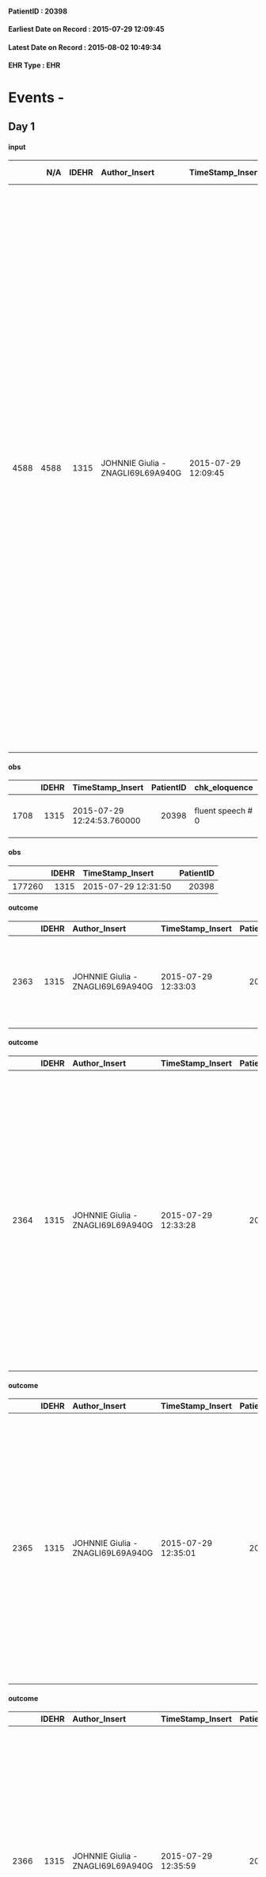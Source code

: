 
#### PatientID : 20398
#### Earliest Date on Record : 2015-07-29 12:09:45
#### Latest Date on Record : 2015-08-02 10:49:34
#### EHR Type : EHR

# Events - 

## Day 1

#### input
|      |    N/A |   IDEHR | Author_Insert                     | TimeStamp_Insert    | EHRType   |   PatientID |   IDDigitalSignDocument | persone_vicine   |   Unnamed: 0_y |   IDANAMNESI_MED |   Non_Rilevabile_y | Note_Non_Rilevabile_y   | diagnosis                                                                                                                                                                                                                                                                                                                                                                                                                                                                                                                                                                                                                                                                                                                                                                                                                                     |
|-----:|-------:|--------:|:----------------------------------|:--------------------|:----------|------------:|------------------------:|:-----------------|---------------:|-----------------:|-------------------:|:------------------------|:----------------------------------------------------------------------------------------------------------------------------------------------------------------------------------------------------------------------------------------------------------------------------------------------------------------------------------------------------------------------------------------------------------------------------------------------------------------------------------------------------------------------------------------------------------------------------------------------------------------------------------------------------------------------------------------------------------------------------------------------------------------------------------------------------------------------------------------------|
| 4588 |   4588 |    1315 | JOHNNIE Giulia - ZNAGLI69L69A940G | 2015-07-29 12:09:45 | EHR       |       20398 |                  110730 | N/A              |           1244 |             2524 |                  0 | NR                      | Pz suffering from breast carcinoma infiltrating dx retroareolar (01 / '13), mts (highlighted between dicembre'14 and January '15) liver, bone (dorsal and lumbar spine, deformation of D10 wedge, bilaterally coasts, the soprtt II and V coast sin, the mts pi√∫ extended at the level of the ninth left coast, scapula dx, caudate third of the sternum), bilateral lung, mediastinal pleura. Minimum component of pericardial effusion. Fracture of the middle third of the right collarbone (12 / '14). Rx 22/01 / '15: modest osteoriparativi phenomena, unchanged interfragmentary composition unchanged the minimum diastase acromioclavicular joint. It should be noted the presence of osteo-densified predominantly structural alterations in correspondence with the glenoid. In tp hormone. RT at the level of L2-L3 and D7- D10. |

#### obs
|      |   IDEHR | TimeStamp_Insert           |   PatientID | chk_eloquence     | asthenia     | dyspnoea                         | agitation_behavior_freq   | cognitive_state   |
|-----:|--------:|:---------------------------|------------:|:------------------|:-------------|:---------------------------------|:--------------------------|:------------------|
| 1708 |    1315 | 2015-07-29 12:24:53.760000 |       20398 | fluent speech # 0 | Moderate # 2 | applicant from severe stress # 8 | quiet # 0                 | Polished # 2      |

#### obs
|        |   IDEHR | TimeStamp_Insert    |   PatientID |
|-------:|--------:|:--------------------|------------:|
| 177260 |    1315 | 2015-07-29 12:31:50 |       20398 |

#### outcome
|      |   IDEHR | Author_Insert                     | TimeStamp_Insert    |   PatientID |   IDDigitalSignDocument |   IDPAI_VIDAS | opt_problem                                                |   opt_problem_num |   opt_obiettivo_num | ds_note                                                                       | opt_stato_problema   |   opt_stato_problema_num |   opt_interventi_num |
|-----:|--------:|:----------------------------------|:--------------------|------------:|------------------------:|--------------:|:-----------------------------------------------------------|------------------:|--------------------:|:------------------------------------------------------------------------------|:---------------------|-------------------------:|---------------------:|
| 2363 |    1315 | JOHNNIE Giulia - ZNAGLI69L69A940G | 2015-07-29 12:33:03 |       20398 |                  110759 |          4373 | Impaired mobility † / limitation of physical movement # 27 |                 4 |                   4 | Objective: improve mobilit√ † sup limb right post with loosening education FT | closed Problem # 2   |                        2 |                    4 |

#### outcome
|      |   IDEHR | Author_Insert                     | TimeStamp_Insert    |   PatientID |   IDDigitalSignDocument |   IDPAI_VIDAS | opt_problem                                                            |   opt_problem_num | opt_obiettivo                                                          |   opt_obiettivo_num | opt_stato_problema   |   opt_stato_problema_num | opt_interventi                                                                                                                                                                                                                                                                                                                                       |   opt_interventi_num |
|-----:|--------:|:----------------------------------|:--------------------|------------:|------------------------:|--------------:|:-----------------------------------------------------------------------|------------------:|:-----------------------------------------------------------------------|--------------------:|:---------------------|-------------------------:|:-----------------------------------------------------------------------------------------------------------------------------------------------------------------------------------------------------------------------------------------------------------------------------------------------------------------------------------------------------|---------------------:|
| 2364 |    1315 | JOHNNIE Giulia - ZNAGLI69L69A940G | 2015-07-29 12:33:28 |       20398 |                  110760 |          4374 | Alteration of comfort associated with chronic pain and / or acute # 29 |                 2 | The patient will understand the importance of analgesic treatment # 54 |                   4 | closed Problem # 2   |                        2 | Counseling - Encouraging the patient to express their concerns # 429; Informational - Providing information on the basic therapy and the need to reduce the fear of dependence # 432; Informational - Inform the patient of the reasons why he may feel pain # 433; Informative - Inform the patient of the various methods of pain management # 434 |                    4 |

#### outcome
|      |   IDEHR | Author_Insert                     | TimeStamp_Insert    |   PatientID |   IDDigitalSignDocument |   IDPAI_VIDAS | opt_problem                                                                |   opt_problem_num | opt_obiettivo                                                   |   opt_obiettivo_num |   opt_stato_problema_num | opt_interventi                                                                                                                                                                                                                                                                                                                                   |   opt_interventi_num |
|-----:|--------:|:----------------------------------|:--------------------|------------:|------------------------:|--------------:|:---------------------------------------------------------------------------|------------------:|:----------------------------------------------------------------|--------------------:|-------------------------:|:-------------------------------------------------------------------------------------------------------------------------------------------------------------------------------------------------------------------------------------------------------------------------------------------------------------------------------------------------|---------------------:|
| 2365 |    1315 | JOHNNIE Giulia - ZNAGLI69L69A940G | 2015-07-29 12:35:01 |       20398 |                  110764 |          4375 | Alteration of comfort associated with chronic pain and / or acute # 29 = 0 |                 2 | The patient riferir√ † ¬ † a satisfactory pain control # 56 = 0 |                   1 |                        3 | Implementation of the IAP - Therapeutic adjustment # 441 = 0; Implementation of the IAP - Administer the drugs correctly according to the prescription # 442 = 0; Implementation of the IAP - Evaluate the effectiveness of drug administration # 443 = 0; Activation of professionals - Request for activation of the physiotherapist # 450 = 0 |                    2 |

#### outcome
|      |   IDEHR | Author_Insert                     | TimeStamp_Insert    |   PatientID |   IDDigitalSignDocument |   IDPAI_VIDAS | opt_problem                                                                |   opt_problem_num | opt_obiettivo                                                   |   opt_obiettivo_num | opt_stato_problema   |   opt_stato_problema_num | opt_interventi                                                                                                                                                                                                                                                                                                                                   |   opt_interventi_num |
|-----:|--------:|:----------------------------------|:--------------------|------------:|------------------------:|--------------:|:---------------------------------------------------------------------------|------------------:|:----------------------------------------------------------------|--------------------:|:---------------------|-------------------------:|:-------------------------------------------------------------------------------------------------------------------------------------------------------------------------------------------------------------------------------------------------------------------------------------------------------------------------------------------------|---------------------:|
| 2366 |    1315 | JOHNNIE Giulia - ZNAGLI69L69A940G | 2015-07-29 12:35:59 |       20398 |                  110765 |          4376 | Alteration of comfort associated with chronic pain and / or acute # 29 = 0 |                 2 | The patient riferir√ † ¬ † a satisfactory pain control # 56 = 0 |                   1 | Open Problem # 1     |                        1 | Implementation of the IAP - Therapeutic adjustment # 441 = 0; Implementation of the IAP - Administer the drugs correctly according to the prescription # 442 = 0; Implementation of the IAP - Evaluate the effectiveness of drug administration # 443 = 0; Activation of professionals - Request for activation of the physiotherapist # 450 = 0 |                    2 |

#### outcome
|      |   IDEHR | Author_Insert                     | TimeStamp_Insert    |   PatientID |   IDDigitalSignDocument |   IDPAI_VIDAS | opt_problem                                                |   opt_problem_num | opt_obiettivo                                                                                                   |   opt_obiettivo_num | opt_stato_problema   |   opt_stato_problema_num | opt_interventi                                                                                                                                                                                                                                                                                                                                                                                                                                                                                                  |   opt_interventi_num |
|-----:|--------:|:----------------------------------|:--------------------|------------:|------------------------:|--------------:|:-----------------------------------------------------------|------------------:|:----------------------------------------------------------------------------------------------------------------|--------------------:|:---------------------|-------------------------:|:----------------------------------------------------------------------------------------------------------------------------------------------------------------------------------------------------------------------------------------------------------------------------------------------------------------------------------------------------------------------------------------------------------------------------------------------------------------------------------------------------------------|---------------------:|
| 2367 |    1315 | JOHNNIE Giulia - ZNAGLI69L69A940G | 2015-07-29 12:37:11 |       20398 |                  110767 |          4377 | Alteration or risk of impairment of lung function # 26 = 0 |                 3 | The patient will present deeper breaths with effective removal of the pulmonary secretions, if present # 43 = 0 |                   4 | Open Problem # 1     |                        1 | Implementation PAI - Position the patient in a semi-seated position and, if necessary, administer O2 therapy # 225 = 0; Implementation of the PAI - Therapeutic adjustment # 232 = 0; Implementation of the PAI - Administer the drugs correctly as prescribed # 233 = 0; Implementation of the PAI - Evaluate the effectiveness of drug administration # 234 = 0; Counseling - Sharing with the patient the therapeutic path # 235 = 0; Counseling - Sharing with the caregiver the therapeutic path # 236 = 0 |                    4 |

#### outcome
|      |   IDEHR | Author_Insert                     | TimeStamp_Insert    |   PatientID |   IDDigitalSignDocument |   IDPAI_VIDAS | opt_problem                                                      |   opt_problem_num | opt_obiettivo                                                                                                                                                                                        |   opt_obiettivo_num | opt_stato_problema   |   opt_stato_problema_num | opt_interventi                                                                                                                                                         |   opt_interventi_num |
|-----:|--------:|:----------------------------------|:--------------------|------------:|------------------------:|--------------:|:-----------------------------------------------------------------|------------------:|:-----------------------------------------------------------------------------------------------------------------------------------------------------------------------------------------------------|--------------------:|:---------------------|-------------------------:|:-----------------------------------------------------------------------------------------------------------------------------------------------------------------------|---------------------:|
| 2368 |    1315 | JOHNNIE Giulia - ZNAGLI69L69A940G | 2015-07-29 12:38:57 |       20398 |                  110769 |          4378 | Impaired mobility † ¬ / limitation of physical movement # 27 = 0 |                 4 | The patient utilizzer√ † ¬ † aids designed to increase the mobilit√ † ¬ †, by establishing priorit√ † ¬ † ¬ † attivit√ for daily † and reaching the awareness of the limits of his own body # 48 = 0 |                   4 | Open Problem # 1     |                        1 | Counseling - Allowing the patient to express his feelings about the effects of fatigue on his life # 341 = 0; PAI Implementation - Evaluate the mobilization # 339 = 0 |                    4 |

#### input
|     |    N/A |   Unnamed: 0_x |   IDANAMNESI_INF |   IDEHR | Author_Insert                    | TimeStamp_Insert           | EHRType   |   PatientID |   IDDigitalSignDocument |   Non_Rilevabile_x | Note_Non_Rilevabile_x   | perc_salute                                                                                                  | Perception             | rapporti_fam   | persone_vicine      | Caregiver   |
|----:|-------:|---------------:|-----------------:|--------:|:---------------------------------|:---------------------------|:----------|------------:|------------------------:|-------------------:|:------------------------|:-------------------------------------------------------------------------------------------------------------|:-----------------------|:---------------|:--------------------|:------------|
| 348 |    348 |            465 |             1390 |    1315 | Greek Roberto - GRCRRT89C28F205C | 2015-07-29 13:42:01.627000 | EHR       |       20398 |                  110827 |                  0 | NR                      | perdit√ † Performance # 0; increased dell'affaticabilit√ † # 2, # 3 increased asthenia; episodes of fall # 5 | concern for health # 0 | is # 0         | daughter and son-in | daughter    |

#### obs
|        |   IDEHR | TimeStamp_Insert    |   PatientID | pain_relief   |
|-------:|--------:|:--------------------|------------:|:--------------|
| 177271 |    1315 | 2015-07-29 13:52:51 |       20398 | 90% # 9       |

#### outcome
|      |   IDEHR | Author_Insert                    | TimeStamp_Insert    |   PatientID |   IDDigitalSignDocument |   IDPAI_VIDAS | opt_problem                                                      |   opt_problem_num | opt_obiettivo                                                                                                                                                                                        |   opt_obiettivo_num | opt_stato_problema   |   opt_stato_problema_num | opt_interventi                                                                                        |   opt_interventi_num |
|-----:|--------:|:---------------------------------|:--------------------|------------:|------------------------:|--------------:|:-----------------------------------------------------------------|------------------:|:-----------------------------------------------------------------------------------------------------------------------------------------------------------------------------------------------------|--------------------:|:---------------------|-------------------------:|:------------------------------------------------------------------------------------------------------|---------------------:|
| 2369 |    1315 | Greek Roberto - GRCRRT89C28F205C | 2015-07-29 13:54:56 |       20398 |                  110832 |          4379 | Impaired mobility † ¬ / limitation of physical movement # 27 = 0 |                 4 | The patient utilizzer√ † ¬ † aids designed to increase the mobilit√ † ¬ †, by establishing priorit√ † ¬ † ¬ † attivit√ for daily † and reaching the awareness of the limits of his own body # 48 = 0 |                   4 | Open Problem # 1     |                        1 | PAI Implementation - Encourage the patient in setting priority ¬ † ¬ † activity for daily † # 340 = 0 |                    4 |

#### outcome
|      |   IDEHR | Author_Insert                    | TimeStamp_Insert    |   PatientID |   IDDigitalSignDocument |   IDPAI_VIDAS | opt_problem                                                                |   opt_problem_num | opt_obiettivo                                                   |   opt_obiettivo_num | opt_stato_problema   |   opt_stato_problema_num | opt_interventi                                                                                                                                                                                                                                                                                                                                                                                                                                                                                               |   opt_interventi_num |
|-----:|--------:|:---------------------------------|:--------------------|------------:|------------------------:|--------------:|:---------------------------------------------------------------------------|------------------:|:----------------------------------------------------------------|--------------------:|:---------------------|-------------------------:|:-------------------------------------------------------------------------------------------------------------------------------------------------------------------------------------------------------------------------------------------------------------------------------------------------------------------------------------------------------------------------------------------------------------------------------------------------------------------------------------------------------------|---------------------:|
| 2370 |    1315 | Greek Roberto - GRCRRT89C28F205C | 2015-07-29 13:55:44 |       20398 |                  110833 |          4380 | Alteration of comfort associated with chronic pain and / or acute # 29 = 0 |                 2 | The patient riferir√ † ¬ † a satisfactory pain control # 56 = 0 |                   1 | Open Problem # 1     |                        1 | PAI Implementation - therapeutic upgrading # 441; PAI Implementation - properly administer the drugs as prescription # 442; Implementation PAI - Evaluate the effectiveness of drug delivery # 443; Education - educating the caregiver / patient recognition / treatment of the symptom # 446; PAI Implementation - therapeutic upgrading # 441 = 0; PAI Implementation - properly administer the drugs as prescription # 442 = 0; PAI Implementation - to evaluate the efficacy of drug delivery # 443 = 0 |                    2 |

#### outcome
|      |   IDEHR | Author_Insert                    | TimeStamp_Insert    |   PatientID |   IDDigitalSignDocument |   IDPAI_VIDAS | opt_problem                         |   opt_problem_num | opt_obiettivo                                                                                                                                                                              |   opt_obiettivo_num | opt_stato_problema   |   opt_stato_problema_num | opt_interventi                                                                                                                                                                                                      |   opt_interventi_num |
|-----:|--------:|:---------------------------------|:--------------------|------------:|------------------------:|--------------:|:------------------------------------|------------------:|:-------------------------------------------------------------------------------------------------------------------------------------------------------------------------------------------|--------------------:|:---------------------|-------------------------:|:--------------------------------------------------------------------------------------------------------------------------------------------------------------------------------------------------------------------|---------------------:|
| 2371 |    1315 | Greek Roberto - GRCRRT89C28F205C | 2015-07-29 13:56:41 |       20398 |                  110834 |          4381 | Deficit in the care of s√® # 25 = 0 |                 4 | Maintain dignity ¬ † of the patient, where possible, helping him to accept their own limitations, considering himself realistic and objective (eating, bathing, dressing, delete) # 42 = 0 |                   4 | Open Problem # 1     |                        1 | PAI Implementation - Ensuring the right privacy # 182 = 0; Counseling - Encourage to express feelings about the care deficit s # 184 = 0; PAI Implementation - completely replace the activity † everyday # 183 = 0 |                    4 |

#### obs
|       |   IDEHR | TimeStamp_Insert           |   PatientID | personal_hygiene   | urine_elimination   | mobility     | speech            | active_diuresis     | lack_of_appetite     | asthenia   | motor_performance                                                                                  | diet     | cognitive_state   | feces_elimination      | consumption_help   |
|------:|--------:|:---------------------------|------------:|:-------------------|:--------------------|:-------------|:------------------|:--------------------|:---------------------|:-----------|:---------------------------------------------------------------------------------------------------|:---------|:------------------|:-----------------------|:-------------------|
| 33407 |    1315 | 2015-07-29 16:35:53.803000 |       20398 | Employee # 4       | Independent # 0     | Employee # 4 | fluent speech # 0 | active diuresis # 0 | loss of appetite # 0 | Severe # 2 | 30% - Patient with directions to the hospital or home hospitalization, intensive home support # 03 | Soft # 1 | Polished # 2      | With help and aids # 3 | help with # 2      |

#### obs
|        |   IDEHR | TimeStamp_Insert    |   PatientID | pain_relief   |
|-------:|--------:|:--------------------|------------:|:--------------|
| 177281 |    1315 | 2015-07-29 16:36:52 |       20398 | 90% # 9       |

#### obs
|       |   IDEHR | TimeStamp_Insert           |   PatientID | chk_ausili_presidi   | asthenia   | dyspnoea    | agitation_behavior_freq   | diet     | cognitive_state   | consumption_help   |
|------:|--------:|:---------------------------|------------:|:---------------------|:-----------|:------------|:--------------------------|:---------|:------------------|:-------------------|
| 78344 |    1315 | 2015-07-29 18:05:02.083000 |       20398 | absorbency # 0       | light # 0  | at rest # 0 | quiet # 0                 | soft # 1 | Polished # 2      | Independent # 0    |

#### obs
|       |   IDEHR | TimeStamp_Insert           |   PatientID | opt_cooperation   | chk_ausili_presidi   | chk_ausili_incont   | opt_care_giver   | asthenia     | body_temp    | mood      |
|------:|--------:|:---------------------------|------------:|:------------------|:---------------------|:--------------------|:-----------------|:-------------|:-------------|:----------|
| 78361 |    1315 | 2015-07-30 07:03:32.613000 |       20398 | Collaborating # 0 | absorbency # 0       | absorbency # 0      | absent # 2       | Moderate # 1 | Apyrexia # 1 | Fear # 08 |

#### obs
|        |   IDEHR | TimeStamp_Insert    |   PatientID | pain_relief   |
|-------:|--------:|:--------------------|------------:|:--------------|
| 177305 |    1315 | 2015-07-30 07:32:46 |       20398 | 90% # 9       |

#### obs
|       |   IDEHR | TimeStamp_Insert           |   PatientID | personal_hygiene   | urine_elimination   | mobility     | active_diuresis     | motor_performance                                                                                  | body_temp    | feces_elimination      | consumption_help   |
|------:|--------:|:---------------------------|------------:|:-------------------|:--------------------|:-------------|:--------------------|:---------------------------------------------------------------------------------------------------|:-------------|:-----------------------|:-------------------|
| 33427 |    1315 | 2015-07-30 07:34:37.070000 |       20398 | Employee # 4       | Employee # 4        | Employee # 4 | active diuresis # 0 | 30% - Patient with directions to the hospital or home hospitalization, intensive home support # 03 | Apyrexia # 0 | With help and aids # 3 | help with # 2      |

#### obs
|        |   IDEHR | TimeStamp_Insert           |   PatientID | opt_attitude   | motor_performance                                                |
|-------:|--------:|:---------------------------|------------:|:---------------|:-----------------------------------------------------------------|
| 118854 |    1315 | 2015-07-30 09:13:29.540000 |       20398 | Positive # 0   | unable to walk, transfers difficolt√ † with support operator # 3 |

#### input
|       |    N/A |   IDEHR | Author_Insert                        | TimeStamp_Insert    | EHRType   |   PatientID |   IDDigitalSignDocument | persone_vicine   |   Unnamed: 0_x.2 |   IDDIAGNOSI_CROSSOU |   Non_Rilevabile_x.2 | ds_ICD                                        |
|------:|-------:|--------:|:-------------------------------------|:--------------------|:----------|------------:|------------------------:|:-----------------|-----------------:|---------------------:|---------------------:|:----------------------------------------------|
| 13940 |  13940 |    1315 | Calamida Fabrizio - CLMFRZ71S19F205R | 2015-07-30 09:33:03 | EHR       |       20398 |                  111185 | N/A              |             1725 |                 1725 |                    0 | V667 - Trattamento per cure palliative#2402=0 |

#### input
|       |    N/A |   IDEHR | Author_Insert                        | TimeStamp_Insert    | EHRType   |   PatientID |   IDDigitalSignDocument | persone_vicine   |   Unnamed: 0_x.2 |   IDDIAGNOSI_CROSSOU |   Non_Rilevabile_x.2 | ds_ICD                                                                     |
|------:|-------:|--------:|:-------------------------------------|:--------------------|:----------|------------:|------------------------:|:-----------------|-----------------:|---------------------:|---------------------:|:---------------------------------------------------------------------------|
| 13941 |  13941 |    1315 | Calamida Fabrizio - CLMFRZ71S19F205R | 2015-07-30 09:33:21 | EHR       |       20398 |                  111186 | N/A              |             1726 |                 1726 |                    0 | 1749 - Tumori maligni della mammella (della donna), non specificata#2092=0 |

#### input
|       |    N/A |   IDEHR | Author_Insert                        | TimeStamp_Insert    | EHRType   |   PatientID |   IDDigitalSignDocument | persone_vicine   |   Unnamed: 0_x.2 |   IDDIAGNOSI_CROSSOU |   Non_Rilevabile_x.2 | ds_ICD                                                                          |
|------:|-------:|--------:|:-------------------------------------|:--------------------|:----------|------------:|------------------------:|:-----------------|-----------------:|---------------------:|---------------------:|:--------------------------------------------------------------------------------|
| 13942 |  13942 |    1315 | Calamida Fabrizio - CLMFRZ71S19F205R | 2015-07-30 09:33:36 | EHR       |       20398 |                  111187 | N/A              |             1727 |                 1727 |                    0 | 1977 - Tumori maligni secondari del fegato, specificati come metastatici#2155=0 |

#### input
|       |    N/A |   IDEHR | Author_Insert                        | TimeStamp_Insert    | EHRType   |   PatientID |   IDDigitalSignDocument | persone_vicine   |   Unnamed: 0_x.2 |   IDDIAGNOSI_CROSSOU |   Non_Rilevabile_x.2 | ds_ICD                                                         |
|------:|-------:|--------:|:-------------------------------------|:--------------------|:----------|------------:|------------------------:|:-----------------|-----------------:|---------------------:|---------------------:|:---------------------------------------------------------------|
| 13943 |  13943 |    1315 | Calamida Fabrizio - CLMFRZ71S19F205R | 2015-07-30 09:33:48 | EHR       |       20398 |                  111195 | N/A              |             1728 |                 1728 |                    0 | 1985 - Tumori maligni secondari di osso e midollo osseo#2162=0 |

#### input
|       |    N/A |   IDEHR | Author_Insert                        | TimeStamp_Insert    | EHRType   |   PatientID |   IDDigitalSignDocument | persone_vicine   |   Unnamed: 0_x.2 |   IDDIAGNOSI_CROSSOU |   Non_Rilevabile_x.2 | ds_ICD                                             |
|------:|-------:|--------:|:-------------------------------------|:--------------------|:----------|------------:|------------------------:|:-----------------|-----------------:|---------------------:|---------------------:|:---------------------------------------------------|
| 13944 |  13944 |    1315 | Calamida Fabrizio - CLMFRZ71S19F205R | 2015-07-30 09:34:11 | EHR       |       20398 |                  111196 | N/A              |             1729 |                 1729 |                    0 | 1970 - Tumori maligni secondari del polmone#2148=0 |

#### input
|       |    N/A |   IDEHR | Author_Insert                        | TimeStamp_Insert    | EHRType   |   PatientID |   IDDigitalSignDocument | persone_vicine   |   Unnamed: 0_x.2 |   IDDIAGNOSI_CROSSOU |   Non_Rilevabile_x.2 | ds_ICD                                                |
|------:|-------:|--------:|:-------------------------------------|:--------------------|:----------|------------:|------------------------:|:-----------------|-----------------:|---------------------:|---------------------:|:------------------------------------------------------|
| 13945 |  13945 |    1315 | Calamida Fabrizio - CLMFRZ71S19F205R | 2015-07-30 09:34:46 | EHR       |       20398 |                  111198 | N/A              |             1730 |                 1730 |                    0 | 1971 - Tumori maligni secondari del mediastino#2149=0 |


## Day 2

#### obs
|       |   IDEHR | TimeStamp_Insert           |   PatientID | opt_cooperation   | chk_ausili_presidi   | asthenia     | dyspnoea    | motor_performance              | body_temp    | diet     | consumption_help   |
|------:|--------:|:---------------------------|------------:|:------------------|:---------------------|:-------------|:------------|:-------------------------------|:-------------|:---------|:-------------------|
| 78367 |    1315 | 2015-07-30 12:10:41.647000 |       20398 | uncooperative # 1 | absorbency # 0       | Moderate # 1 | at rest # 0 | bedridden, nontransferable # 5 | Apyrexia # 1 | soft # 1 | Independent # 0    |

#### obs
|       |   IDEHR | TimeStamp_Insert           |   PatientID | personal_hygiene   | urine_elimination   | mobility     | speech            | active_diuresis     | lack_of_appetite     | asthenia   | motor_performance                                                                                | diet     | cognitive_state   | feces_elimination      | consumption_help   |
|------:|--------:|:---------------------------|------------:|:-------------------|:--------------------|:-------------|:------------------|:--------------------|:---------------------|:-----------|:-------------------------------------------------------------------------------------------------|:---------|:------------------|:-----------------------|:-------------------|
| 33431 |    1315 | 2015-07-30 13:02:34.017000 |       20398 | Employee # 4       | Employee # 4        | Employee # 4 | fluent speech # 0 | active diuresis # 0 | loss of appetite # 0 | Severe # 2 | 40% - Patient incapacitated, it requires continuous care, bedridden for pi√π 50% of the day # 04 | Soft # 1 | Polished # 2      | With help and aids # 3 | help with # 2      |

#### obs
|        |   IDEHR | TimeStamp_Insert    |   PatientID | pain_relief   |
|-------:|--------:|:--------------------|------------:|:--------------|
| 177320 |    1315 | 2015-07-30 13:03:41 |       20398 | 90% # 9       |

#### obs
|        |   IDEHR | TimeStamp_Insert           |   PatientID |
|-------:|--------:|:---------------------------|------------:|
| 298565 |    1315 | 2015-07-30 13:05:14.817000 |       20398 |

#### obs
|        |   IDEHR | TimeStamp_Insert    |   PatientID | pain_relief              |
|-------:|--------:|:--------------------|------------:|:-------------------------|
| 177325 |    1315 | 2015-07-30 13:19:23 |       20398 | 100% - Total Relief # 10 |

#### obs
|       |   IDEHR | TimeStamp_Insert           |   PatientID | opt_cooperation   | chk_ausili_presidi   | asthenia     | dyspnoea    | motor_performance              | body_temp    | agitation_behavior_freq   | diet     | consumption_help   |
|------:|--------:|:---------------------------|------------:|:------------------|:---------------------|:-------------|:------------|:-------------------------------|:-------------|:--------------------------|:---------|:-------------------|
| 78393 |    1315 | 2015-07-30 17:54:36.557000 |       20398 | uncooperative # 1 | absorbency # 0       | Moderate # 1 | at rest # 0 | bedridden, nontransferable # 5 | Apyrexia # 1 | quiet # 0                 | soft # 1 | Independent # 0    |

#### obs
|       |   IDEHR | TimeStamp_Insert           |   PatientID | personal_hygiene   | urine_elimination   | mobility     | speech            | active_diuresis     | lack_of_appetite     | asthenia   | motor_performance                                                                                | diet     | cognitive_state   | feces_elimination      | consumption_help   |
|------:|--------:|:---------------------------|------------:|:-------------------|:--------------------|:-------------|:------------------|:--------------------|:---------------------|:-----------|:-------------------------------------------------------------------------------------------------|:---------|:------------------|:-----------------------|:-------------------|
| 33453 |    1315 | 2015-07-30 20:47:30.290000 |       20398 | Employee # 4       | Employee # 4        | Employee # 4 | fluent speech # 0 | active diuresis # 0 | loss of appetite # 0 | Severe # 2 | 40% - Patient incapacitated, it requires continuous care, bedridden for pi√π 50% of the day # 04 | Soft # 1 | Polished # 2      | With help and aids # 3 | help with # 2      |

#### obs
|        |   IDEHR | TimeStamp_Insert    |   PatientID |
|-------:|--------:|:--------------------|------------:|
| 177350 |    1315 | 2015-07-30 20:48:43 |       20398 |

#### obs
|       |   IDEHR | TimeStamp_Insert           |   PatientID | personal_hygiene   | urine_elimination   | mobility     | speech            | active_diuresis     | lack_of_appetite     | asthenia   | motor_performance                                                                                | diet     | cognitive_state   | feces_elimination      | consumption_help   |
|------:|--------:|:---------------------------|------------:|:-------------------|:--------------------|:-------------|:------------------|:--------------------|:---------------------|:-----------|:-------------------------------------------------------------------------------------------------|:---------|:------------------|:-----------------------|:-------------------|
| 33467 |    1315 | 2015-07-31 05:36:27.930000 |       20398 | Employee # 4       | Employee # 4        | Employee # 4 | fluent speech # 0 | active diuresis # 0 | loss of appetite # 0 | Severe # 2 | 40% - Patient incapacitated, it requires continuous care, bedridden for pi√π 50% of the day # 04 | Soft # 1 | Polished # 2      | With help and aids # 3 | help with # 2      |

#### obs
|        |   IDEHR | TimeStamp_Insert    |   PatientID | pain_relief   |
|-------:|--------:|:--------------------|------------:|:--------------|
| 177366 |    1315 | 2015-07-31 05:36:57 |       20398 | 90% # 9       |

#### obs
|       |   IDEHR | TimeStamp_Insert           |   PatientID | chk_ausili_presidi   | body_temp    |
|------:|--------:|:---------------------------|------------:|:---------------------|:-------------|
| 78416 |    1315 | 2015-07-31 05:37:00.767000 |       20398 | absorbency # 0       | Apyrexia # 1 |

#### obs
|       |   IDEHR | TimeStamp_Insert           |   PatientID | opt_cooperation   | chk_ausili_presidi   | asthenia     | dyspnoea    | motor_performance              | body_temp    | diet     | cognitive_state          | consumption_help   |
|------:|--------:|:---------------------------|------------:|:------------------|:---------------------|:-------------|:------------|:-------------------------------|:-------------|:---------|:-------------------------|:-------------------|
| 78427 |    1315 | 2015-07-31 11:22:57.733000 |       20398 | uncooperative # 1 | absorbency # 0       | Moderate # 1 | at rest # 0 | bedridden, nontransferable # 5 | Apyrexia # 1 | soft # 1 | confused - sometimes # 0 | Independent # 0    |


## Day 3

#### obs
|       |   IDEHR | TimeStamp_Insert           |   PatientID | personal_hygiene   | urine_elimination   | mobility     | speech            | active_diuresis     | lack_of_appetite     | asthenia   | motor_performance                                                                                | diet     | cognitive_state   | feces_elimination      | consumption_help   |
|------:|--------:|:---------------------------|------------:|:-------------------|:--------------------|:-------------|:------------------|:--------------------|:---------------------|:-----------|:-------------------------------------------------------------------------------------------------|:---------|:------------------|:-----------------------|:-------------------|
| 33486 |    1315 | 2015-07-31 13:43:27.497000 |       20398 | Employee # 4       | Employee # 4        | Employee # 4 | fluent speech # 0 | active diuresis # 0 | loss of appetite # 0 | Severe # 2 | 40% - Patient incapacitated, it requires continuous care, bedridden for pi√π 50% of the day # 04 | Soft # 1 | Polished # 2      | With help and aids # 3 | help with # 2      |

#### obs
|        |   IDEHR | TimeStamp_Insert    |   PatientID | pain_relief   |
|-------:|--------:|:--------------------|------------:|:--------------|
| 177383 |    1315 | 2015-07-31 13:44:18 |       20398 | 90% # 9       |

#### obs
|       |   IDEHR | TimeStamp_Insert           |   PatientID | opt_cooperation   | chk_ausili_presidi   | opt_care_giver   | asthenia     | body_temp    | agitation_behavior_freq   | diet     |
|------:|--------:|:---------------------------|------------:|:------------------|:---------------------|:-----------------|:-------------|:-------------|:--------------------------|:---------|
| 78453 |    1315 | 2015-07-31 18:20:25.667000 |       20398 | Collaborating # 0 | absorbency # 0       | absent # 2       | Moderate # 1 | Apyrexia # 1 | quiet # 0                 | soft # 1 |

#### obs
|       |   IDEHR | TimeStamp_Insert           |   PatientID | personal_hygiene   | urine_elimination   | mobility     | speech            | active_diuresis     | lack_of_appetite     | asthenia   | motor_performance                                                                                | diet     | cognitive_state   | feces_elimination      | consumption_help   |
|------:|--------:|:---------------------------|------------:|:-------------------|:--------------------|:-------------|:------------------|:--------------------|:---------------------|:-----------|:-------------------------------------------------------------------------------------------------|:---------|:------------------|:-----------------------|:-------------------|
| 33507 |    1315 | 2015-07-31 21:48:58.260000 |       20398 | Employee # 4       | Employee # 4        | Employee # 4 | fluent speech # 0 | active diuresis # 0 | loss of appetite # 0 | Severe # 2 | 40% - Patient incapacitated, it requires continuous care, bedridden for pi√π 50% of the day # 04 | Soft # 1 | Polished # 2      | With help and aids # 3 | help with # 2      |

#### obs
|        |   IDEHR | TimeStamp_Insert    |   PatientID | pain_relief   |
|-------:|--------:|:--------------------|------------:|:--------------|
| 177404 |    1315 | 2015-07-31 21:49:57 |       20398 | 90% # 9       |

#### obs
|       |   IDEHR | TimeStamp_Insert           |   PatientID |
|------:|--------:|:---------------------------|------------:|
| 33525 |    1315 | 2015-08-01 06:49:42.900000 |       20398 |

#### obs
|        |   IDEHR | TimeStamp_Insert    |   PatientID | pain_relief              |
|-------:|--------:|:--------------------|------------:|:-------------------------|
| 177419 |    1315 | 2015-08-01 06:52:04 |       20398 | 100% - Total Relief # 10 |

#### obs
|       |   IDEHR | TimeStamp_Insert           |   PatientID |
|------:|--------:|:---------------------------|------------:|
| 78467 |    1315 | 2015-08-01 07:12:53.847000 |       20398 |


## Day 4

#### obs
|       |   IDEHR | TimeStamp_Insert           |   PatientID | opt_cooperation                           | chk_ausili_presidi   | opt_care_giver   | asthenia   | dyspnoea    | motor_performance              | agitation_behavior_freq   | diet            | cognitive_state          | consumption_help   |
|------:|--------:|:---------------------------|------------:|:------------------------------------------|:---------------------|:-----------------|:-----------|:------------|:-------------------------------|:--------------------------|:----------------|:-------------------------|:-------------------|
| 78494 |    1315 | 2015-08-01 12:48:26.053000 |       20398 | discomfort to the technical maneuvers # 2 | urinary catheter # 3 | This # 0         | Severe # 2 | at rest # 0 | bedridden, nontransferable # 5 | quiet # 0                 | homogenized # 2 | confused - sometimes # 0 | # 4 employees      |

#### obs
|        |   IDEHR | TimeStamp_Insert    |   PatientID |
|-------:|--------:|:--------------------|------------:|
| 130925 |    1315 | 2015-08-01 12:48:46 |       20398 |

#### obs
|        |   IDEHR | TimeStamp_Insert    |   PatientID | pain_relief              |
|-------:|--------:|:--------------------|------------:|:-------------------------|
| 177436 |    1315 | 2015-08-01 14:35:18 |       20398 | 100% - Total Relief # 10 |

#### obs
|        |   IDEHR | TimeStamp_Insert           |   PatientID |
|-------:|--------:|:---------------------------|------------:|
| 286045 |    1315 | 2015-08-01 21:15:20.290000 |       20398 |

#### obs
|       |   IDEHR | TimeStamp_Insert           |   PatientID | opt_cooperation                           | chk_ausili_presidi   | chk_ausili_incont   | opt_care_giver   | dyspnoea    | body_temp    | agitation_behavior_freq   |
|------:|--------:|:---------------------------|------------:|:------------------------------------------|:---------------------|:--------------------|:-----------------|:------------|:-------------|:--------------------------|
| 78513 |    1315 | 2015-08-01 21:21:58.593000 |       20398 | discomfort to the technical maneuvers # 2 | absorbency # 0       | absorbency # 0      | This # 0         | at rest # 0 | Apyrexia # 1 | quiet # 0                 |

#### obs
|        |   IDEHR | TimeStamp_Insert    |   PatientID |
|-------:|--------:|:--------------------|------------:|
| 130939 |    1315 | 2015-08-01 21:23:16 |       20398 |

#### obs
|        |   IDEHR | TimeStamp_Insert    |   PatientID | pain_relief              |
|-------:|--------:|:--------------------|------------:|:-------------------------|
| 177458 |    1315 | 2015-08-01 21:26:12 |       20398 | 100% - Total Relief # 10 |

#### obs
|       |   IDEHR | TimeStamp_Insert           |   PatientID | personal_hygiene   | urine_elimination   | mobility     | speech            | asthenia   | motor_performance                                                                       | diet            | cognitive_state             | feces_elimination   | consumption_help   |
|------:|--------:|:---------------------------|------------:|:-------------------|:--------------------|:-------------|:------------------|:-----------|:----------------------------------------------------------------------------------------|:----------------|:----------------------------|:--------------------|:-------------------|
| 33552 |    1315 | 2015-08-01 23:50:32.377000 |       20398 | Employee # 4       | Independent # 0     | Employee # 4 | confabulation # 1 | Severe # 2 | 20% - Patient with serious impairment of organ functions, one or irreversible pi√π # 02 | Homogenized # 2 | confused - continuously # 1 | Independent # 0     | # 4 employees      |

#### obs
|        |   IDEHR | TimeStamp_Insert    |   PatientID | pain_relief              |
|-------:|--------:|:--------------------|------------:|:-------------------------|
| 177470 |    1315 | 2015-08-02 06:04:19 |       20398 | 100% - Total Relief # 10 |

#### obs
|       |   IDEHR | TimeStamp_Insert           |   PatientID | personal_hygiene   | urine_elimination   | mobility   | hemorrhagic_manifestation   | speech   | cough   | nausea   | memory_deficit   | cognitive_deficit   | active_diuresis   | lack_of_appetite   | asthenia   | cachexia   | dyspnoea   | motor_performance   | body_temp   | mood   | diet   | cognitive_state   | feces_elimination   | consumption_help   |
|------:|--------:|:---------------------------|------------:|:-------------------|:--------------------|:-----------|:----------------------------|:---------|:--------|:---------|:-----------------|:--------------------|:------------------|:-------------------|:-----------|:-----------|:-----------|:--------------------|:------------|:-------|:-------|:------------------|:--------------------|:-------------------|
| 33565 |    1315 | 2015-08-02 06:24:38.990000 |       20398 | NR                 | NR                  | NR         | NR                          | NR       | NR      | NR       | NR               | NR                  | NR                | NR                 | NR         | NR         | NR         | NR                  | NR          | NR     | NR     | NR                | NR                  | NR                 |

#### outcome
|      |   IDEHR | Author_Insert                     | TimeStamp_Insert    |   PatientID |   IDDigitalSignDocument |   IDPAI_VIDAS | opt_problem                                                                |   opt_problem_num | opt_obiettivo                                                   |   opt_obiettivo_num | ds_note      | opt_stato_problema   |   opt_stato_problema_num | opt_interventi                                                                                                                                                                                                                                                                                                                                   |   opt_interventi_num |
|-----:|--------:|:----------------------------------|:--------------------|------------:|------------------------:|--------------:|:---------------------------------------------------------------------------|------------------:|:----------------------------------------------------------------|--------------------:|:-------------|:---------------------|-------------------------:|:-------------------------------------------------------------------------------------------------------------------------------------------------------------------------------------------------------------------------------------------------------------------------------------------------------------------------------------------------|---------------------:|
| 2393 |    1315 | ZUPPIROLI ANNA - ZPPNNA77C54F205K | 2015-08-02 06:25:03 |       20398 |                  112719 |          4403 | Alteration of comfort associated with chronic pain and / or acute # 29 = 0 |                 2 | The patient riferir√ † ¬ † a satisfactory pain control # 56 = 0 |                   1 | patient died | closed Problem # 2   |                        2 | Implementation of the IAP - Therapeutic adjustment # 441 = 0; Implementation of the IAP - Administer the drugs correctly according to the prescription # 442 = 0; Implementation of the IAP - Evaluate the effectiveness of drug administration # 443 = 0; Activation of professionals - Request for activation of the physiotherapist # 450 = 0 |                    2 |

#### outcome
|      |   IDEHR | Author_Insert                     | TimeStamp_Insert    |   PatientID |   IDDigitalSignDocument |   IDPAI_VIDAS | opt_problem                                                                |   opt_problem_num | opt_obiettivo                                                   |   opt_obiettivo_num | ds_note      | opt_stato_problema   |   opt_stato_problema_num | opt_interventi                                                                                                                                                                                                                                                                                                                                                                                                                                                                                               |   opt_interventi_num |
|-----:|--------:|:----------------------------------|:--------------------|------------:|------------------------:|--------------:|:---------------------------------------------------------------------------|------------------:|:----------------------------------------------------------------|--------------------:|:-------------|:---------------------|-------------------------:|:-------------------------------------------------------------------------------------------------------------------------------------------------------------------------------------------------------------------------------------------------------------------------------------------------------------------------------------------------------------------------------------------------------------------------------------------------------------------------------------------------------------|---------------------:|
| 2394 |    1315 | ZUPPIROLI ANNA - ZPPNNA77C54F205K | 2015-08-02 06:25:21 |       20398 |                  112720 |          4404 | Alteration of comfort associated with chronic pain and / or acute # 29 = 0 |                 2 | The patient riferir√ † ¬ † a satisfactory pain control # 56 = 0 |                   1 | patient died | closed Problem # 2   |                        2 | PAI Implementation - therapeutic upgrading # 441; PAI Implementation - properly administer the drugs as prescription # 442; Implementation PAI - Evaluate the effectiveness of drug delivery # 443; Education - educating the caregiver / patient recognition / treatment of the symptom # 446; PAI Implementation - therapeutic upgrading # 441 = 0; PAI Implementation - properly administer the drugs as prescription # 442 = 0; PAI Implementation - to evaluate the efficacy of drug delivery # 443 = 0 |                    2 |

#### outcome
|      |   IDEHR | Author_Insert                     | TimeStamp_Insert    |   PatientID |   IDDigitalSignDocument |   IDPAI_VIDAS | opt_problem                                                |   opt_problem_num | opt_obiettivo                                                                                                   |   opt_obiettivo_num | ds_note      | opt_stato_problema   |   opt_stato_problema_num | opt_interventi                                                                                                                                                                                                                                                                                                                                                                                                                                                                                                  |   opt_interventi_num |
|-----:|--------:|:----------------------------------|:--------------------|------------:|------------------------:|--------------:|:-----------------------------------------------------------|------------------:|:----------------------------------------------------------------------------------------------------------------|--------------------:|:-------------|:---------------------|-------------------------:|:----------------------------------------------------------------------------------------------------------------------------------------------------------------------------------------------------------------------------------------------------------------------------------------------------------------------------------------------------------------------------------------------------------------------------------------------------------------------------------------------------------------|---------------------:|
| 2395 |    1315 | ZUPPIROLI ANNA - ZPPNNA77C54F205K | 2015-08-02 06:25:51 |       20398 |                  112721 |          4405 | Alteration or risk of impairment of lung function # 26 = 0 |                 3 | The patient will present deeper breaths with effective removal of the pulmonary secretions, if present # 43 = 0 |                   4 | patient died | closed Problem # 2   |                        2 | Implementation PAI - Position the patient in a semi-seated position and, if necessary, administer O2 therapy # 225 = 0; Implementation of the PAI - Therapeutic adjustment # 232 = 0; Implementation of the PAI - Administer the drugs correctly as prescribed # 233 = 0; Implementation of the PAI - Evaluate the effectiveness of drug administration # 234 = 0; Counseling - Sharing with the patient the therapeutic path # 235 = 0; Counseling - Sharing with the caregiver the therapeutic path # 236 = 0 |                    4 |

#### outcome
|      |   IDEHR | Author_Insert                     | TimeStamp_Insert    |   PatientID |   IDDigitalSignDocument |   IDPAI_VIDAS | opt_problem                                                      |   opt_problem_num | opt_obiettivo                                                                                                                                                                                        |   opt_obiettivo_num | ds_note      | opt_stato_problema   |   opt_stato_problema_num | opt_interventi                                                                                                                                                         |   opt_interventi_num |
|-----:|--------:|:----------------------------------|:--------------------|------------:|------------------------:|--------------:|:-----------------------------------------------------------------|------------------:|:-----------------------------------------------------------------------------------------------------------------------------------------------------------------------------------------------------|--------------------:|:-------------|:---------------------|-------------------------:|:-----------------------------------------------------------------------------------------------------------------------------------------------------------------------|---------------------:|
| 2396 |    1315 | ZUPPIROLI ANNA - ZPPNNA77C54F205K | 2015-08-02 06:26:06 |       20398 |                  112722 |          4406 | Impaired mobility † ¬ / limitation of physical movement # 27 = 0 |                 4 | The patient utilizzer√ † ¬ † aids designed to increase the mobilit√ † ¬ †, by establishing priorit√ † ¬ † ¬ † attivit√ for daily † and reaching the awareness of the limits of his own body # 48 = 0 |                   4 | patient died | closed Problem # 2   |                        2 | Counseling - Allowing the patient to express his feelings about the effects of fatigue on his life # 341 = 0; PAI Implementation - Evaluate the mobilization # 339 = 0 |                    4 |

#### outcome
|      |   IDEHR | Author_Insert                     | TimeStamp_Insert    |   PatientID |   IDDigitalSignDocument |   IDPAI_VIDAS | opt_problem                                                      |   opt_problem_num | opt_obiettivo                                                                                                                                                                                        |   opt_obiettivo_num | ds_note      | opt_stato_problema   |   opt_stato_problema_num | opt_interventi                                                                                        |   opt_interventi_num |
|-----:|--------:|:----------------------------------|:--------------------|------------:|------------------------:|--------------:|:-----------------------------------------------------------------|------------------:|:-----------------------------------------------------------------------------------------------------------------------------------------------------------------------------------------------------|--------------------:|:-------------|:---------------------|-------------------------:|:------------------------------------------------------------------------------------------------------|---------------------:|
| 2397 |    1315 | ZUPPIROLI ANNA - ZPPNNA77C54F205K | 2015-08-02 06:26:22 |       20398 |                  112723 |          4407 | Impaired mobility † ¬ / limitation of physical movement # 27 = 0 |                 4 | The patient utilizzer√ † ¬ † aids designed to increase the mobilit√ † ¬ †, by establishing priorit√ † ¬ † ¬ † attivit√ for daily † and reaching the awareness of the limits of his own body # 48 = 0 |                   4 | patient died | closed Problem # 2   |                        2 | PAI Implementation - Encourage the patient in setting priority ¬ † ¬ † activity for daily † # 340 = 0 |                    4 |

#### outcome
|      |   IDEHR | Author_Insert                     | TimeStamp_Insert    |   PatientID |   IDDigitalSignDocument |   IDPAI_VIDAS | opt_problem                         |   opt_problem_num | opt_obiettivo                                                                                                                                                                              |   opt_obiettivo_num | ds_note      | opt_stato_problema   |   opt_stato_problema_num | opt_interventi                                                                                                                                                                                                      |   opt_interventi_num |
|-----:|--------:|:----------------------------------|:--------------------|------------:|------------------------:|--------------:|:------------------------------------|------------------:|:-------------------------------------------------------------------------------------------------------------------------------------------------------------------------------------------|--------------------:|:-------------|:---------------------|-------------------------:|:--------------------------------------------------------------------------------------------------------------------------------------------------------------------------------------------------------------------|---------------------:|
| 2398 |    1315 | ZUPPIROLI ANNA - ZPPNNA77C54F205K | 2015-08-02 06:26:38 |       20398 |                  112724 |          4408 | Deficit in the care of s√® # 25 = 0 |                 4 | Maintain dignity ¬ † of the patient, where possible, helping him to accept their own limitations, considering himself realistic and objective (eating, bathing, dressing, delete) # 42 = 0 |                   4 | patient died | closed Problem # 2   |                        2 | PAI Implementation - Ensuring the right privacy # 182 = 0; Counseling - Encourage to express feelings about the care deficit s # 184 = 0; PAI Implementation - completely replace the activity † everyday # 183 = 0 |                    4 |

#### death
|     |   IDDecesso |   IDEHR | Author_Insert                        | TimeStamp_Insert    |   PatientID |   IDDigitalSignDocument | Date                | Luogo_decesso     |
|----:|------------:|--------:|:-------------------------------------|:--------------------|------------:|------------------------:|:--------------------|:------------------|
| 198 |         199 |    1315 | JUDITH Minutiello - MNTGTT70E63L738R | 2015-08-02 10:49:34 |       20398 |                  112861 | 2015-08-02 06:10:00 | Vidas Hospice # 1 |



